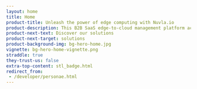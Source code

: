 ```yaml
---
layout: home
title: Home
product-title: Unleash the power of edge computing with Nuvla.io
product-description: This B2B SaaS edge-to-cloud management platform accelerates the deployment of apps  at the edge, reducing risk, removing management complexity and delivering full control over data.
product-next-text: Discover our solutions
product-next-target: solutions
product-background-img: bg-hero-home.jpg
vignette: bg-hero-home-vignette.png
straddle: true
they-trust-us: false
extra-top-content: stl_badge.html
redirect_from:
 - /developer/personae.html
---
```

